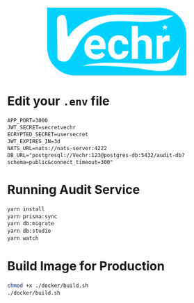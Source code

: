 <p align="center">
  <a href="" target="blank"><img src="./public/logo.svg" width="320" alt="Vechr Logo" /></a>
</p>

# Edit your `.env` file
```
APP_PORT=3000
JWT_SECRET=secretvechr
ECRYPTED_SECRET=usersecret
JWT_EXPIRES_IN=3d
NATS_URL=nats://nats-server:4222
DB_URL="postgresql://Vechr:123@postgres-db:5432/audit-db?schema=public&connect_timeout=300"
```

# Running Audit Service
```bash
yarn install
yarn prisma:sync
yarn db:migrate
yarn db:studio
yarn watch
```

# Build Image for Production
```bash
chmod +x ./docker/build.sh
./docker/build.sh
```